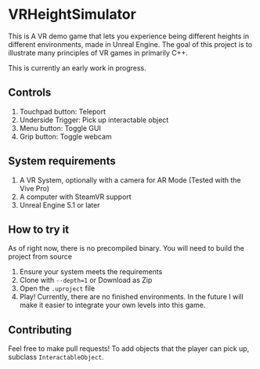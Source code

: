 # VRHeightSimulator
This is A VR demo game that lets you experience being different heights in different environments, made in Unreal Engine.
The goal of this project is to illustrate many principles of VR games in primarily C++.

This is currently an early work in progress. 

## Controls
1) Touchpad button: Teleport
2) Underside Trigger: Pick up interactable object
3) Menu button: Toggle GUI
4) Grip button: Toggle webcam 

## System requirements
1) A VR System, optionally with a camera for AR Mode (Tested with the Vive Pro)
2) A computer with SteamVR support
3) Unreal Engine 5.1 or later

## How to try it
As of right now, there is no precompiled binary. You will need to build the project from source
1) Ensure your system meets the requirements
2) Clone with `--depth=1` or Download as Zip
3) Open the `.uproject` file
4) Play! 
Currently, there are no finished environments. In the future I will make it easier to integrate your own levels into this game. 

## Contributing
Feel free to make pull requests! To add objects that the player can pick up, subclass `InteractableObject`.
